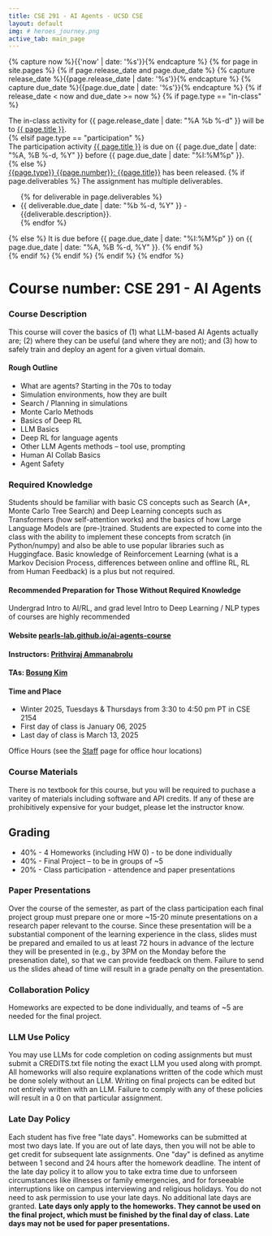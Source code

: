 ```yaml
---
title: CSE 291 - AI Agents - UCSD CSE
layout: default
img: # heroes_journey.png
active_tab: main_page 
---
```


<!-- Display an alert about upcoming homework assignments -->
{% capture now %}{{'now' | date: '%s'}}{% endcapture %}
{% for page in site.pages %}
{% if page.release_date and page.due_date %}
{% capture release_date %}{{page.release_date | date: '%s'}}{% endcapture %}
{% capture due_date %}{{page.due_date | date: '%s'}}{% endcapture %}
{% if release_date < now and due_date >= now %}
{% if page.type == "in-class" %}
<!-- In class activity -->
<div class="alert alert-danger">
The in-class activity for {{ page.release_date | date: "%A %b %-d" }} will be to <a href="{{page.url}}">{{ page.title }}</a>.  
</div>
<!-- Other participation activity -->
{% elsif page.type == "participation" %}
<div class="alert alert-info">
The participation activity <a href="{{page.url}}">{{ page.title }}</a> is due on {{ page.due_date | date: "%A, %B %-d, %Y" }} before {{ page.due_date | date: "%I:%M%p" }}. 
</div>
{% else %}
<!-- Homework assignment -->
<div class="alert alert-success">
<a href="{{page.url}}">{{page.type}} {{page.number}}: {{page.title}}</a> has been released.  
{% if page.deliverables %}
The assignment has multiple deliverables.
<ul>
{% for deliverable in page.deliverables %}
<li>{{ deliverable.due_date | date: "%b %-d, %Y" }} - {{deliverable.description}}.</li>
{% endfor %}
</ul>
{% else %}
It is due before {{ page.due_date | date: "%I:%M%p" }} on {{ page.due_date | date: "%A, %B %-d, %Y" }}.
{% endif %}
</div>
{% endif %}
{% endif %}
{% endif %}
{% endfor %}
<!-- End alert for upcoming homework assignments -->


<!--
<div class="alert alert-success" markdown="1">
A great example of what you could build if you take this class is the [AI Dungeon](https://play.aidungeon.io/), which is an interactive fiction game  that was developed by a student at BYU using [Open AI's GPT-2](https://openai.com/blog/better-language-models/) large scale language model.
</div>
-->
<!--
<div class="alert alert-success" markdown="1">
First day of class is Thursday, January 13, 2022 at 1:45pm-3:15pm Eastern. It will take place virtually. Here is the [Zoom link](https://upenn.zoom.us/j/95868341588?pwd=a0NvbkhtUEdYTTk5d0Vmc2VvcHJrUT09). We look forward to seeing you there!
</div>
-->

# Course number: CSE 291 - AI Agents

### Course Description
This course will cover the basics of (1) what LLM-based AI Agents actually are; (2) where they can be useful (and where they are not); and (3) how to safely train and deploy an agent for a given virtual domain.

#### Rough Outline

- What are agents? Starting in the 70s to today
- Simulation environments, how they are built
- Search / Planning in simulations
- Monte Carlo Methods
- Basics of Deep RL
- LLM Basics
- Deep RL for language agents
- Other LLM Agents methods – tool use, prompting
- Human AI Collab Basics
- Agent Safety


### Required Knowledge 
Students should be familiar with basic CS concepts such as Search (A*, Monte Carlo Tree Search) and Deep Learning concepts such as Transformers (how self-attention works) and the basics of how Large Language Models are (pre-)trained. Students are expected to come into the class with the ability to implement these concepts from scratch (in Python/numpy) and also be able to use popular libraries such as Huggingface. Basic knowledge of Reinforcement Learning (what is a Markov Decision Process, differences between online and offline RL, RL from Human Feedback) is a plus but not required.

#### Recommended Preparation for Those Without Required Knowledge
Undergrad Intro to AI/RL, and grad level Intro to Deep Learning / NLP types of courses are highly recommended

#### Website [pearls-lab.github.io/ai-agents-course](http://pearls-lab.github.io/ai-agents-course)

#### Instructors: [Prithviraj Ammanabrolu](https://prithvirajva.com)

#### TAs: [Bosung Kim](https://bosung.github.io)

#### Time and Place
- Winter 2025, Tuesdays & Thursdays from 3:30 to 4:50 pm PT in CSE 2154
- First day of class is January 06, 2025
- Last day of class is March 13, 2025

Office Hours (see the [Staff](/staff.html) page for office hour locations)

### Course Materials
There is no textbook for this course, but you will be required to puchase a varitey of materials including software and API credits. If any of these are prohibitively expensive for your budget, please let the instructor know.

<!-- Games
: [Labyrinth The Adventure Game](https://www.amazon.com/Jim-Hensons-Labyrinth-Adv-Game/dp/1916011551/) - $35 on Amazon
: [Action Castle](http://www.memento-mori.com/pdf/parsely-preview-n-play-edition) - Free (you can optionally buy it in the rad [Parsley book in print](http://www.memento-mori.com/books/parsely-book) or [PDF](http://www.memento-mori.com/pdf/parsely-pdf)) - $20-30 -->


<!-- Materials 
: [ChatGPT Plus subcription](http://chat.openai.com) - $20/month -->


## Grading

- 40% - 4 Homeworks (including HW 0) - to be done individually
- 40% - Final Project – to be in groups of ~5
- 20% - Class participation - attendence and paper presentations


### Paper Presentations
Over the course of the semester, as part of the class participation each final project group must prepare one or more ~15-20 minute presentations on a research paper relevant to the course. Since these presentation will be a substantial component of the learning experience in the class, slides must be prepared and emailed to us at least 72 hours in advance of the lecture they will be presented in (e.g., by 3PM on the Monday before the presenation date), so that we can provide feedback on them. Failure to send us the slides ahead of time will result in a grade penalty on the presentation. 

### Collaboration Policy
Homeworks are expected to be done individually, and teams of ~5 are needed for the final project.

### LLM Use Policy
You may use LLMs for code completion on coding assignments but must submit a CREDITS.txt file noting the exact LLM you used along with prompt.
All homeworks will also require explanations written of the code which must be done solely without an LLM.
Writing on final projects can be edited but not entirely written with an LLM.
Failure to comply with any of these policies will result in a 0 on that particular assignment.

### Late Day Policy
Each student has five free "late days".  Homeworks can be submitted at most two days late.  If you are out of late days, then you will not be able to get credit for subsequent late assignments. One "day" is defined as anytime between 1 second and 24 hours after the homework deadline. The intent of the late day policy it to allow you to take extra time due to unforseen circumstances like illnesses or family emergencies, and for forseeable interruptions like on campus interviewing and religious holidays.  You do not need to ask permission to use your late days.  No additional late days are granted. **Late days only apply to the homeworks. They cannot be used on the final project, which must be finished by the final day of class.  Late days may not be used for paper presentations.**
